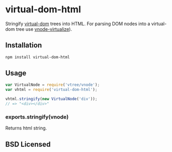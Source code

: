 # virtual-dom-html

Stringify [virtual-dom][0] trees into HTML. For parsing DOM nodes into a
virtual-dom tree use [vnode-virtualize][1]).

## Installation

```sh
npm install virtual-dom-html
```

## Usage

```javascript
var VirtualNode = require('vtree/vnode');
var vhtml = require('virtual-dom-html');

vhtml.stringify(new VirtualNode('div'));
// => "<div></div>"
```

### exports.stringify(vnode)

Returns html string.

## BSD Licensed

[0]: https://github.com/Matt-Esch/virtual-dom/
[1]: https://github.com/marcelklehr/vdom-virtualize/
